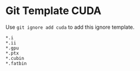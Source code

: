 Git Template CUDA
===

Use `git ignore add cuda` to add this ignore template.

```
*.i
*.ii
*.gpu
*.ptx
*.cubin
*.fatbin
```
